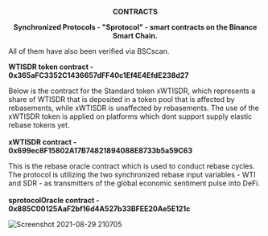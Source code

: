 <p align="center"><b> CONTRACTS </b></p>

<p align="center"><b> Synchronized Protocols - "Sprotocol" - smart contracts on the Binance Smart Chain. </b></p>

All of them have also been verified via BSCscan.

<b>WTISDR token contract - 0x365aFC3352C1436657dFF40c1Ef4E4EfdE238d27</b>
<br>

Below is the contract for the Standard token xWTISDR, which represents a share of WTISDR that is deposited in a token pool that is affected by rebasements, while xWTISDR is unaffected by rebasements. The use of the xWTISDR token is applied on platforms which dont support supply elastic rebase tokens yet.
<br><br><b>xWTISDR contract - 0x699ec8F15802A17B74821894088E8733b5a59C63</b>
<br>

This is the rebase oracle contract which is used to conduct rebase cycles. The protocol is utilizing the two synchronized rebase input variables - WTI and SDR - as transmitters of the global economic sentiment pulse into DeFi. 
<br><br><b>sprotocolOracle contract - 0x885C00125AaF2bf16d4A527b33BFEE20Ae5E121c</b>







![Screenshot 2021-08-29 210705](https://user-images.githubusercontent.com/92101634/138486768-49538117-8105-421f-8945-087be11286f4.png)
